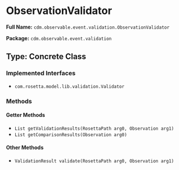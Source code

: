 # ObservationValidator

**Full Name:** `cdm.observable.event.validation.ObservationValidator`

**Package:** `cdm.observable.event.validation`

## Type: Concrete Class

### Implemented Interfaces

- `com.rosetta.model.lib.validation.Validator`

### Methods

#### Getter Methods

- `List getValidationResults(RosettaPath arg0, Observation arg1)`
- `List getComparisonResults(Observation arg0)`

#### Other Methods

- `ValidationResult validate(RosettaPath arg0, Observation arg1)`

